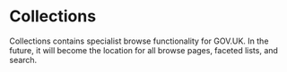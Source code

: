 # Collections

Collections contains specialist browse functionality for GOV.UK. In the future,
it will become the location for all browse pages, faceted lists, and search.
